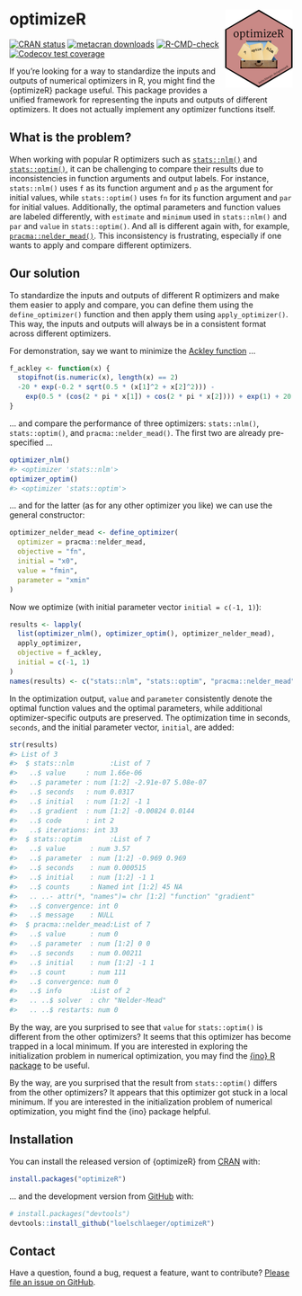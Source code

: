 
<!-- README.md is generated from README.Rmd. Please edit that file -->

# optimizeR <img src="man/figures/logo.png" align="right" height="139" />

<!-- badges: start -->

[![CRAN
status](https://www.r-pkg.org/badges/version/optimizeR)](https://CRAN.R-project.org/package=optimizeR)
[![metacran
downloads](https://cranlogs.r-pkg.org/badges/last-month/optimizeR)](https://cran.r-project.org/package=optimizeR)
[![R-CMD-check](https://github.com/loelschlaeger/optimizeR/workflows/R-CMD-check/badge.svg)](https://github.com/loelschlaeger/optimizeR/actions)
[![Codecov test
coverage](https://codecov.io/gh/loelschlaeger/optimizeR/branch/master/graph/badge.svg)](https://app.codecov.io/gh/loelschlaeger/optimizeR?branch=master)
<!-- badges: end -->

If you’re looking for a way to standardize the inputs and outputs of
numerical optimizers in R, you might find the {optimizeR} package
useful. This package provides a unified framework for representing the
inputs and outputs of different optimizers. It does not actually
implement any optimizer functions itself.

## What is the problem?

When working with popular R optimizers such as
[`stats::nlm()`](https://stat.ethz.ch/R-manual/R-devel/library/stats/html/nlm.html)
and
[`stats::optim()`](https://stat.ethz.ch/R-manual/R-devel/library/stats/html/optim.html),
it can be challenging to compare their results due to inconsistencies in
function arguments and output labels. For instance, `stats::nlm()` uses
`f` as its function argument and `p` as the argument for initial values,
while `stats::optim()` uses `fn` for its function argument and `par` for
initial values. Additionally, the optimal parameters and function values
are labeled differently, with `estimate` and `minimum` used in
`stats::nlm()` and `par` and `value` in `stats::optim()`. And all is
different again with, for example,
[`pracma::nelder_mead()`](https://CRAN.R-project.org/package=pracma).
This inconsistency is frustrating, especially if one wants to apply and
compare different optimizers.

## Our solution

To standardize the inputs and outputs of different R optimizers and make
them easier to apply and compare, you can define them using the
`define_optimizer()` function and then apply them using
`apply_optimizer()`. This way, the inputs and outputs will always be in
a consistent format across different optimizers.

For demonstration, say we want to minimize the [Ackley
function](https://en.wikipedia.org/wiki/Ackley_function) …

``` r
f_ackley <- function(x) {
  stopifnot(is.numeric(x), length(x) == 2)
  -20 * exp(-0.2 * sqrt(0.5 * (x[1]^2 + x[2]^2))) -
    exp(0.5 * (cos(2 * pi * x[1]) + cos(2 * pi * x[2]))) + exp(1) + 20
}
```

… and compare the performance of three optimizers: `stats::nlm()`,
`stats::optim()`, and `pracma::nelder_mead()`. The first two are already
pre-specified …

``` r
optimizer_nlm()
#> <optimizer 'stats::nlm'>
optimizer_optim()
#> <optimizer 'stats::optim'>
```

… and for the latter (as for any other optimizer you like) we can use
the general constructor:

``` r
optimizer_nelder_mead <- define_optimizer(
  optimizer = pracma::nelder_mead,
  objective = "fn",
  initial = "x0",
  value = "fmin",
  parameter = "xmin"
)
```

Now we optimize (with initial parameter vector `initial = c(-1, 1)`):

``` r
results <- lapply(
  list(optimizer_nlm(), optimizer_optim(), optimizer_nelder_mead),
  apply_optimizer, 
  objective = f_ackley, 
  initial = c(-1, 1)
)
names(results) <- c("stats::nlm", "stats::optim", "pracma::nelder_mead")
```

In the optimization output, `value` and `parameter` consistently denote
the optimal function values and the optimal parameters, while additional
optimizer-specific outputs are preserved. The optimization time in
seconds, `seconds`, and the initial parameter vector, `initial`, are
added:

``` r
str(results)
#> List of 3
#>  $ stats::nlm         :List of 7
#>   ..$ value     : num 1.66e-06
#>   ..$ parameter : num [1:2] -2.91e-07 5.08e-07
#>   ..$ seconds   : num 0.0317
#>   ..$ initial   : num [1:2] -1 1
#>   ..$ gradient  : num [1:2] -0.00824 0.0144
#>   ..$ code      : int 2
#>   ..$ iterations: int 33
#>  $ stats::optim       :List of 7
#>   ..$ value      : num 3.57
#>   ..$ parameter  : num [1:2] -0.969 0.969
#>   ..$ seconds    : num 0.000515
#>   ..$ initial    : num [1:2] -1 1
#>   ..$ counts     : Named int [1:2] 45 NA
#>   .. ..- attr(*, "names")= chr [1:2] "function" "gradient"
#>   ..$ convergence: int 0
#>   ..$ message    : NULL
#>  $ pracma::nelder_mead:List of 7
#>   ..$ value      : num 0
#>   ..$ parameter  : num [1:2] 0 0
#>   ..$ seconds    : num 0.00211
#>   ..$ initial    : num [1:2] -1 1
#>   ..$ count      : num 111
#>   ..$ convergence: num 0
#>   ..$ info       :List of 2
#>   .. ..$ solver  : chr "Nelder-Mead"
#>   .. ..$ restarts: num 0
```

By the way, are you surprised to see that `value` for `stats::optim()`
is different from the other optimizers? It seems that this optimizer has
become trapped in a local minimum. If you are interested in exploring
the initialization problem in numerical optimization, you may find the
[{ino} R package](https://github.com/loelschlaeger/ino) to be useful.

By the way, are you surprised that the result from `stats::optim()`
differs from the other optimizers? It appears that this optimizer got
stuck in a local minimum. If you are interested in the initialization
problem of numerical optimization, you might find the {ino} package
helpful.

## Installation

You can install the released version of {optimizeR} from
[CRAN](https://CRAN.R-project.org) with:

``` r
install.packages("optimizeR")
```

… and the development version from [GitHub](https://github.com/) with:

``` r
# install.packages("devtools")
devtools::install_github("loelschlaeger/optimizeR")
```

## Contact

Have a question, found a bug, request a feature, want to contribute?
[Please file an issue on
GitHub](https://github.com/loelschlaeger/optimizeR/issues/new/choose).
